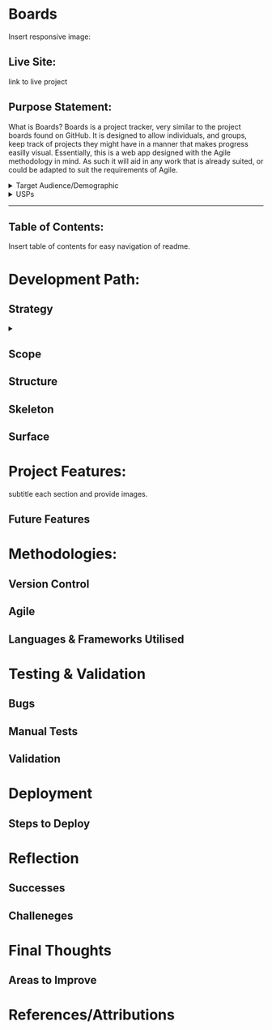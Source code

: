# Boards

Insert responsive image:

## Live Site:
link to live project

## Purpose Statement:
What is Boards?
Boards is a project tracker, very similar to the project boards found on GitHub. It is designed to allow individuals, and groups, keep track of projects they might have in a manner that makes progress easilly visual. 
Essentially, this is a web app designed with the Agile methodology in mind. As such it will aid in any work that is already suited, or could be adapted to suit the requirements of Agile.

<details>
<summary>Target Audience/Demographic</summary>
Who is this app/project for?

It will cater to many different groups, individuals, and teams, across fields. Though its benefits will primarily be seen by those who have to most need to keep track of their tasks within a team or general life. Demographics likely to benefit at face value are...

- Students:
    - individually they will be able to keep track of their work
    - groups can keep track of a group project meaning that everyone is up to date no matter what
- Coders/Software Engineers:
    - similarly to GitHub, this project tracker will provide a similar functionality to the project boards found on GitHub
    - Agile development teams, that could keep track of a project with multiple editors
- Businesses:
    - businesses that have a strong culture of planning and making tasks visible
    - large teams of people that need to be aware of how a project is coming along
</details>

<details>
<summary>USPs</summary>
What is the value in Boards?

Boards aims to provide a simple alternative to the project trackers on GitHub. It aims to provide an uncomplicated UI that is easily navigable to users. 

- Simpler to user that GitHub Projects
- Allows users to keep track of their tasks relevant to a specific project
- Allows groups to keep track of work and task completeion
- Aids in the visualisation of a projects progress

</details>





<hr>

## Table of Contents:
Insert table of contents for easy navigation of readme.


# Development Path:

## Strategy
<details>
<summary>

## Scope

## Structure

## Skeleton

## Surface

# Project Features:
subtitle each section and provide images.

## Future Features


# Methodologies:

## Version Control

## Agile

## Languages & Frameworks Utilised

# Testing & Validation

## Bugs

## Manual Tests

## Validation

# Deployment

## Steps to Deploy

# Reflection

## Successes

## Challeneges

# Final Thoughts


## Areas to Improve



# References/Attributions



